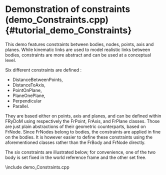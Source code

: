Demonstration of constraints (demo_Constraints.cpp) {#tutorial_demo_Constraints}
=====================================================

This demo features constraints between bodies, nodes, points, axis and planes. While kinematic links are used to model 
realistic links between bodies, constraints are more abstract and can be used at a conceptual level. 

Six different constraints are defined : 
- DistanceBetweenPoints, 
- DistanceToAxis, 
- PointOnPlane, 
- PlaneOnePlane,
- Perpendicular 
- Parallel. 

They are based either on points, axis and planes, and can be defined within FRyDoM using respectively the FrPoint, 
FrAxis, and FrPlane classes. Those are just plain abstractions of their geometric counterparts, based on FrNode. 
Since FrNodes belong to bodies, the constraints are applied in fine on the bodies. It is however easier to define these 
constraints using the aforementioned classes rather than the FrBody and FrNode directly.

The six constraints are illustrated below; for convenience, one of the two body is set fixed in the world reference frame
 and the other set free.

\include demo_Constraints.cpp
